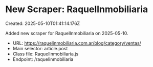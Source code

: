 # New Scraper: RaquelInmobiliaria

Created: 2025-05-10T01:41:14.176Z

Added new scraper for RaquelInmobiliaria on 2025-05-10.

- URL: https://raquelinmobiliaria.com.ar/blog/category/ventas/
- Main selector: article.post
- Class file: RaquelInmobiliaria.js
- Endpoint: /raquelinmobiliaria